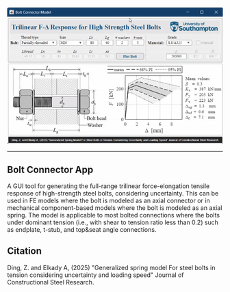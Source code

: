 <p align="center">
  <img width="800" src="misc\BoltApp-gif.gif" alt="Bolt Connector App GIF">
</p>

---------------

## Bolt Connector App
A GUI tool for generating the full-range trilinear force-elongation tensile response of high-strength steel bolts, considering uncertainty. This can be used in FE models where the bolt is modeled as an axial connector or in mechanical component-based models where the bolt is modeled as an axial spring. The model is applicable to most bolted connections where the bolts under dominant tension (i.e., with shear to tension ratio less than 0.2) such as endplate, t-stub, and top&seat angle connections.

## Citation
Ding, Z. and Elkady A, (2025) "Generalized spring model For steel bolts in tension considering uncertainty and loading speed" Journal of Constructional Steel Research.
